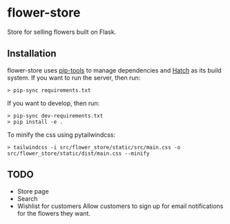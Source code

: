 # flower-store

Store for selling flowers built on Flask.

## Installation

flower-store uses [pip-tools](pypi.org/project/pip-tools) to manage dependencies and [Hatch](hatch.pypa.io) as its build system.
If you want to run the server, then run:

```
> pip-sync requirements.txt
```

If you want to develop, then run:

```
> pip-sync dev-requirements.txt
> pip install -e .
```

To minify the css using pytailwindcss:

```
> tailwindcss -i src/flower_store/static/src/main.css -o src/flower_store/static/dist/main.css --minify
```

## TODO

* Store page
* Search
* Wishlist for customers
    Allow customers to sign up for email notifications for the flowers they want.
